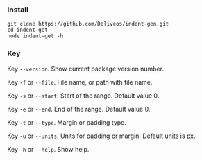 ### Install

```
git clone https://github.com/Deliveos/indent-gen.git
cd indent-get
node indent-get -h
```
### Key

Key `--version`. Show current package version number.

Key `-f` or `--file`. File name, or path with file name.

Key `-s` or `--start`. Start of the range. Default value 0.

Key `-e` or `--end`. End of the range. Default value 0.

Key `-t` or `--type`. Margin or padding type.

Key `-u` or `--units`. Units for padding or margin. Default units is px.

Key `-h` or `--help`. Show help.
